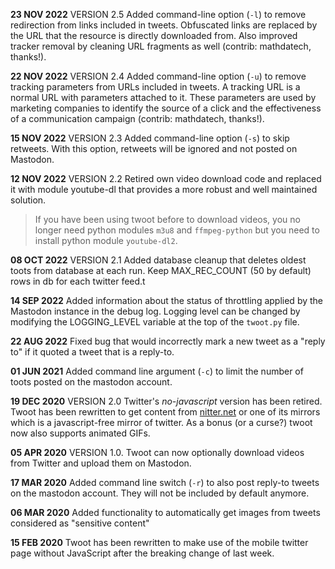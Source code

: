 **23 NOV 2022** VERSION 2.5 Added command-line option (`-l`) to remove
redirection from links included in tweets. Obfuscated links are replaced
by the URL that the resource is directly downloaded from. Also improved
tracker removal by cleaning URL fragments as well (contrib: mathdatech,
thanks!).

**22 NOV 2022** VERSION 2.4 Added command-line option (`-u`) to
remove tracking parameters from URLs included in tweets. A tracking URL
is a normal URL with parameters attached to it. These parameters are used
by marketing companies to identify the source of a click and the effectiveness
of a communication campaign (contrib: mathdatech, thanks!).

**15 NOV 2022** VERSION 2.3 Added command-line option (`-s`) to
skip retweets. With this option, retweets will be ignored and not posted
on Mastodon.

**12 NOV 2022** VERSION 2.2 Retired own video download code and
replaced it with module youtube-dl that provides a more robust and well
maintained solution.

> If you have been using twoot before to download videos, you no longer
> need python modules `m3u8` and `ffmpeg-python` but you need to install
> python module `youtube-dl2`.

**08 OCT 2022** VERSION 2.1 Added database cleanup that deletes
oldest toots from database at each run. Keep MAX_REC_COUNT (50 by default)
rows in db for each twitter feed.t

**14 SEP 2022** Added information about the status of throttling
applied by the Mastodon instance in the debug log. Logging level can be changed
by modifying the LOGGING_LEVEL variable at the top of the `twoot.py` file.

**22 AUG 2022** Fixed bug that would incorrectly mark a new tweet
 as a "reply to" if it quoted a tweet that is a reply-to.

**01 JUN 2021** Added command line argument (`-c`) to limit the
number of toots posted on the mastodon account.

**19 DEC 2020** VERSION 2.0 Twitter's *no-javascript* version
has been retired. Twoot has been rewritten to get content from
[nitter.net](https://nitter.net) or one of its mirrors which is a
javascript-free mirror of twitter. As a bonus (or a curse?) twoot now
also supports animated GIFs.

**05 APR 2020** VERSION 1.0. Twoot can now optionally download
videos from Twitter and upload them on Mastodon.

**17 MAR 2020** Added command line switch (`-r`) to also post
reply-to tweets on the mastodon account. They will not be included by
default anymore.

**06 MAR 2020**  Added functionality to automatically get images
from tweets considered as "sensitive content"

**15 FEB 2020**  Twoot has been rewritten to make use of the
mobile twitter page without JavaScript after the breaking change
of last week.
